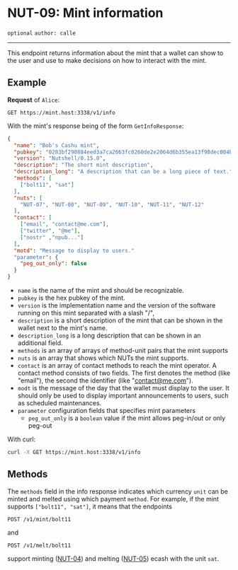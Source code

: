 NUT-09: Mint information
==========================

`optional` `author: calle`

---

This endpoint returns information about the mint that a wallet can show to the user and use to make decisions on how to interact with the mint.

## Example

**Request** of `Alice`:

```http
GET https://mint.host:3338/v1/info
```

With the mint's response being of the form `GetInfoResponse`:

```json
{
  "name": "Bob's Cashu mint",
  "pubkey": "0283bf290884eed3a7ca2663fc0260de2e2064d6b355ea13f98dec004b7a7ead99",
  "version": "Nutshell/0.15.0",
  "description": "The short mint description",
  "description_long": "A description that can be a long piece of text.",
  "methods": [
    ["bolt11", "sat"]
  ],
  "nuts": [
    "NUT-07", "NUT-08", "NUT-09", "NUT-10", "NUT-11", "NUT-12"
  ],
  "contact": [
    ["email", "contact@me.com"],
    ["twitter", "@me"],
    ["nostr" ,"npub..."]
  ],  
  "motd": "Message to display to users."
  "parameter": {
    "peg_out_only": false
  }
}
```

- `name` is the name of the mint and should be recognizable. 
- `pubkey` is the hex pubkey of the mint.
- `version` is the implementation name and the version of the software running on this mint separated with a slash "/", 
- `description` is a short description of the mint that can be shown in the wallet next to the mint's name. 
- `description_long` is a long description that can be shown in an additional field.
- `methods` is an array of arrays of method-unit pairs that the mint supports
- `nuts` is an array that shows which NUTs the mint supports. 
- `contact` is an array of contact methods to reach the mint operator. A contact method consists of two fields. The first denotes the method (like "email"), the second the identifier (like "contact@me.com").
- `modt` is the message of the day that the wallet must display to the user. It should only be used to display important announcements to users, such as scheduled maintenances. 
- `parameter` configuration fields that specifies mint parameters
  - `peg_out_only` is a `boolean` value if the mint allows peg-in/out or only peg-out    

With curl:

```bash
curl -X GET https://mint.host:3338/v1/info
```

## Methods
The `methods` field in the info response indicates which currency `unit` can be minted and melted using which payment `method`. For example, if the mint supports `["bolt11", "sat"]`, it means that the endpoints

```
POST /v1/mint/bolt11
``` 
and 

```
POST /v1/melt/bolt11
```
support minting ([NUT-04][04]) and melting ([NUT-05][05]) ecash with the unit `sat`.

[00]: 00.md
[01]: 01.md
[02]: 02.md
[03]: 03.md
[04]: 04.md
[05]: 05.md
[06]: 06.md
[07]: 07.md
[08]: 08.md
[09]: 09.md
[10]: 10.md
[11]: 11.md
[12]: 12.md
